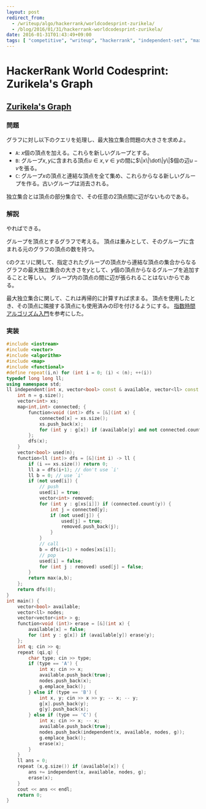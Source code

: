```yaml
---
layout: post
redirect_from:
  - /writeup/algo/hackerrank/worldcodesprint-zurikela/
  - /blog/2016/01/31/hackerrank-worldcodesprint-zurikela/
date: 2016-01-31T01:43:49+09:00
tags: [ "competitive", "writeup", "hackerrank", "independent-set", "maximum-independent-set", "graph", "world-codesprint" ]
---
```


# HackerRank World Codesprint: Zurikela's Graph

## [Zurikela's Graph](https://www.hackerrank.com/contests/worldcodesprint/challenges/zurikela)

### 問題

グラフに対し以下のクエリを処理し、最大独立集合問題の大きさを求めよ。

-   `A`: $x$個の頂点を加える。これらを新しいグループとする。
-   `B`: グループ$x,y$に含まれる頂点$u \in x, v \in y$の間に$\|x\|\dot\|y\|$個の辺$u - v$を張る。
-   `C`: グループ$x$の頂点と連結な頂点を全て集め、これらからなる新しいグループを作る。古いグループは消去される。

独立集合とは頂点の部分集合で、その任意の2頂点間に辺がないものである。

### 解説

やればできる。

グループを頂点とするグラフで考える。
頂点は重みとして、そのグループに含まれる元のグラフの頂点の数を持つ。

`C`のクエリに関して、指定されたグループの頂点から連結な頂点の集合からなるグラフの最大独立集合の大きさを$y$として、$y$個の頂点からなるグループを追加することと等しい。
グループ内の頂点の間に辺が張られることはないからである。

最大独立集合に関して、これは再帰的に計算すれば求まる。
頂点を使用したとき、その頂点に隣接する頂点にも使用済みの印を付けるようにする。
[指数時間アルゴリズム入門](http://www.slideshare.net/wata_orz/ss-12131479)を参考にした。

### 実装

``` c++
#include <iostream>
#include <vector>
#include <algorithm>
#include <map>
#include <functional>
#define repeat(i,n) for (int i = 0; (i) < (n); ++(i))
typedef long long ll;
using namespace std;
ll independent(int x, vector<bool> const & available, vector<ll> const & nodes, vector<vector<int> > const & g) {
    int n = g.size();
    vector<int> xs;
    map<int,int> connected; {
        function<void (int)> dfs = [&](int x) {
            connected[x] = xs.size();
            xs.push_back(x);
            for (int y : g[x]) if (available[y] and not connected.count(y)) dfs(y);
        };
        dfs(x);
    }
    vector<bool> used(n);
    function<ll (int)> dfs = [&](int i) -> ll {
        if (i == xs.size()) return 0;
        ll a = dfs(i+1); // don't use `i'
        ll b = 0; // use `i'
        if (not used[i]) {
            // push
            used[i] = true;
            vector<int> removed;
            for (int y : g[xs[i]]) if (connected.count(y)) {
                int j = connected[y];
                if (not used[j]) {
                    used[j] = true;
                    removed.push_back(j);
                }
            }
            // call
            b = dfs(i+1) + nodes[xs[i]];
            // pop
            used[i] = false;
            for (int j : removed) used[j] = false;
        }
        return max(a,b);
    };
    return dfs(0);
}
int main() {
    vector<bool> available;
    vector<ll> nodes;
    vector<vector<int> > g;
    function<void (int)> erase = [&](int x) {
        available[x] = false;
        for (int y : g[x]) if (available[y]) erase(y);
    };
    int q; cin >> q;
    repeat (qi,q) {
        char type; cin >> type;
        if (type == 'A') {
            int x; cin >> x;
            available.push_back(true);
            nodes.push_back(x);
            g.emplace_back();
        } else if (type == 'B') {
            int x, y; cin >> x >> y; -- x; -- y;
            g[x].push_back(y);
            g[y].push_back(x);
        } else if (type == 'C') {
            int x; cin >> x; -- x;
            available.push_back(true);
            nodes.push_back(independent(x, available, nodes, g));
            g.emplace_back();
            erase(x);
        }
    }
    ll ans = 0;
    repeat (x,g.size()) if (available[x]) {
        ans += independent(x, available, nodes, g);
        erase(x);
    }
    cout << ans << endl;
    return 0;
}
```
